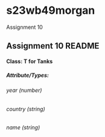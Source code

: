 # s23wb49morgan
Assignment 10

## Assignment 10 README

#### Class: T for Tanks
##### Attribute/Types:
###### year (number)
###### country (string)
###### name (string)
